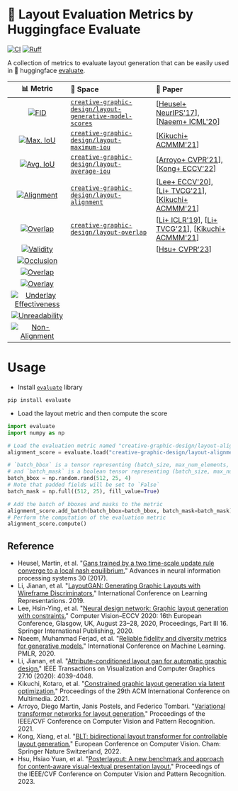 # 🤗 Layout Evaluation Metrics by Huggingface Evaluate
[![CI](https://github.com/creative-graphic-design/huggingface-evaluate_layout-metrics/actions/workflows/ci.yaml/badge.svg)](https://github.com/creative-graphic-design/huggingface-evaluate_layout-metrics/actions/workflows/ci.yaml)
[![Ruff](https://img.shields.io/endpoint?url=https://raw.githubusercontent.com/astral-sh/ruff/main/assets/badge/v2.json)](https://github.com/astral-sh/ruff)

A collection of metrics to evaluate layout generation that can be easily used in 🤗 huggingface [evaluate](https://huggingface.co/docs/evaluate/index).

| 📊 Metric | 🤗 Space | 📝 Paper |
|:---------:|:---------|:----------|
| [![FID](https://github.com/creative-graphic-design/huggingface-evaluate_layout-metrics/actions/workflows/layout_generative_model_scores.yaml/badge.svg)](https://github.com/creative-graphic-design/huggingface-evaluate_layout-metrics/actions/workflows/layout_generative_model_scores.yaml) | [`creative-graphic-design/layout-generative-model-scores`](https://huggingface.co/spaces/creative-graphic-design/layout-generative-model-scores) | [[Heusel+ NeurIPS'17](https://arxiv.org/abs/1706.08500)], [[Naeem+ ICML'20](https://arxiv.org/abs/2002.09797)] |
| [![Max. IoU](https://github.com/creative-graphic-design/huggingface-evaluate_layout-metrics/actions/workflows/layout_maximum_iou.yaml/badge.svg)](https://github.com/creative-graphic-design/huggingface-evaluate_layout-metrics/actions/workflows/layout_maximum_iou.yaml) | [`creative-graphic-design/layout-maximum-iou`](https://huggingface.co/spaces/creative-graphic-design/layout-maximum-iou) | [[Kikuchi+ ACMMM'21](https://arxiv.org/abs/2108.00871)] |
| [![Avg. IoU](https://github.com/creative-graphic-design/huggingface-evaluate_layout-metrics/actions/workflows/layout_average_iou.yaml/badge.svg)](https://github.com/creative-graphic-design/huggingface-evaluate_layout-metrics/actions/workflows/layout_average_iou.yaml) | [`creative-graphic-design/layout-average-iou`](https://huggingface.co/spaces/creative-graphic-design/layout-average-iou) | [[Arroyo+ CVPR'21](https://arxiv.org/abs/2104.02416)], [[Kong+ ECCV'22](https://arxiv.org/abs/2112.05112)] |
| [![Alignment](https://github.com/creative-graphic-design/huggingface-evaluate_layout-metrics/actions/workflows/layout_alignment.yaml/badge.svg)](https://github.com/creative-graphic-design/huggingface-evaluate_layout-metrics/actions/workflows/layout_alignment.yaml) | [`creative-graphic-design/layout-alignment`](https://huggingface.co/spaces/creative-graphic-design/layout-alignment) | [[Lee+ ECCV'20](https://arxiv.org/abs/1912.09421)], [[Li+ TVCG'21](https://arxiv.org/abs/2009.05284)], [[Kikuchi+ ACMMM'21](https://arxiv.org/abs/2108.00871)] |
| [![Overlap](https://github.com/creative-graphic-design/huggingface-evaluate_layout-metrics/actions/workflows/layout_overlap.yaml/badge.svg)](https://github.com/creative-graphic-design/huggingface-evaluate_layout-metrics/actions/workflows/layout_overlap.yaml) | [`creative-graphic-design/layout-overlap`](https://huggingface.co/spaces/creative-graphic-design/layout-overlap) | [[Li+ ICLR'19](https://arxiv.org/abs/1901.06767)], [[Li+ TVCG'21](https://arxiv.org/abs/2009.05284)], [[Kikuchi+ ACMMM'21](https://arxiv.org/abs/2108.00871)] |
| [![Validity](https://github.com/creative-graphic-design/huggingface-evaluate_layout-metrics/actions/workflows/layout_validity.yaml/badge.svg)](https://github.com/creative-graphic-design/huggingface-evaluate_layout-metrics/actions/workflows/layout_validity.yaml) | | [[Hsu+ CVPR'23](https://arxiv.org/abs/2303.15937)] |
| [![Occlusion](https://github.com/creative-graphic-design/huggingface-evaluate_layout-metrics/actions/workflows/layout_occlusion.yaml/badge.svg)](https://github.com/creative-graphic-design/huggingface-evaluate_layout-metrics/actions/workflows/layout_occlusion.yaml) | | |
| [![Overlap](https://github.com/creative-graphic-design/huggingface-evaluate_layout-metrics/actions/workflows/layout_overlap.yaml/badge.svg)](https://github.com/creative-graphic-design/huggingface-evaluate_layout-metrics/actions/workflows/layout_overlap.yaml) | | |
| [![Overlay](https://github.com/creative-graphic-design/huggingface-evaluate_layout-metrics/actions/workflows/layout_overlay.yaml/badge.svg)](https://github.com/creative-graphic-design/huggingface-evaluate_layout-metrics/actions/workflows/layout_overlay.yaml) | | |
| [![Underlay Effectiveness](https://github.com/creative-graphic-design/huggingface-evaluate_layout-metrics/actions/workflows/layout_underlay_effectivness.yaml/badge.svg)](https://github.com/creative-graphic-design/huggingface-evaluate_layout-metrics/actions/workflows/layout_underlay_effectivness.yaml) | | |
| [![Unreadability](https://github.com/creative-graphic-design/huggingface-evaluate_layout-metrics/actions/workflows/layout_unreadability.yaml/badge.svg)](https://github.com/creative-graphic-design/huggingface-evaluate_layout-metrics/actions/workflows/layout_unreadability.yaml) | | |
| [![Non-Alignment](https://github.com/creative-graphic-design/huggingface-evaluate_layout-metrics/actions/workflows/layout_non_alignment.yaml/badge.svg)](https://github.com/creative-graphic-design/huggingface-evaluate_layout-metrics/actions/workflows/layout_non_alignment.yaml) | | |

# Usage

- Install [`evaluate`](https://huggingface.co/docs/evaluate/index) library

```shell
pip install evaluate
```

- Load the layout metric and then compute the score

```python
import evaluate
import numpy as np

# Load the evaluation metric named "creative-graphic-design/layout-alignment"
alignment_score = evaluate.load("creative-graphic-design/layout-alignment")

# `batch_bbox` is a tensor representing (batch_size, max_num_elements, coordinates) 
# and `batch_mask` is a boolean tensor representing (batch_size, max_num_elements).
batch_bbox = np.random.rand(512, 25, 4)
# Note that padded fields will be set to `False`
batch_mask = np.full((512, 25), fill_value=True)

# Add the batch of bboxes and masks to the metric
alignment_score.add_batch(batch_bbox=batch_bbox, batch_mask=batch_mask)
# Perform the computation of the evaluation metric
alignment_score.compute()
```

## Reference

- Heusel, Martin, et al. "[Gans trained by a two time-scale update rule converge to a local nash equilibrium.](https://arxiv.org/abs/1706.08500)" Advances in neural information processing systems 30 (2017).
- Li, Jianan, et al. "[LayoutGAN: Generating Graphic Layouts with Wireframe Discriminators.](https://arxiv.org/abs/1901.06767)" International Conference on Learning Representations. 2019.
- Lee, Hsin-Ying, et al. "[Neural design network: Graphic layout generation with constraints.](https://arxiv.org/abs/1912.09421)" Computer Vision–ECCV 2020: 16th European Conference, Glasgow, UK, August 23–28, 2020, Proceedings, Part III 16. Springer International Publishing, 2020.
- Naeem, Muhammad Ferjad, et al. "[Reliable fidelity and diversity metrics for generative models.](https://arxiv.org/abs/2002.09797)" International Conference on Machine Learning. PMLR, 2020.
- Li, Jianan, et al. "[Attribute-conditioned layout gan for automatic graphic design.](https://arxiv.org/abs/2009.05284)" IEEE Transactions on Visualization and Computer Graphics 27.10 (2020): 4039-4048.
- Kikuchi, Kotaro, et al. "[Constrained graphic layout generation via latent optimization.](https://arxiv.org/abs/2108.00871)" Proceedings of the 29th ACM International Conference on Multimedia. 2021.
- Arroyo, Diego Martin, Janis Postels, and Federico Tombari. "[Variational transformer networks for layout generation.](https://arxiv.org/abs/2104.02416)" Proceedings of the IEEE/CVF Conference on Computer Vision and Pattern Recognition. 2021.
- Kong, Xiang, et al. "[BLT: bidirectional layout transformer for controllable layout generation.](https://arxiv.org/abs/2112.05112)" European Conference on Computer Vision. Cham: Springer Nature Switzerland, 2022.
- Hsu, Hsiao Yuan, et al. "[Posterlayout: A new benchmark and approach for content-aware visual-textual presentation layout.](https://arxiv.org/abs/2303.15937)" Proceedings of the IEEE/CVF Conference on Computer Vision and Pattern Recognition. 2023.
